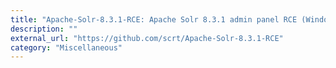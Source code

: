 ```yaml
---
title: "Apache-Solr-8.3.1-RCE: Apache Solr 8.3.1 admin panel RCE (Windows)"
description: ""
external_url: "https://github.com/scrt/Apache-Solr-8.3.1-RCE"
category: "Miscellaneous"
---
```

